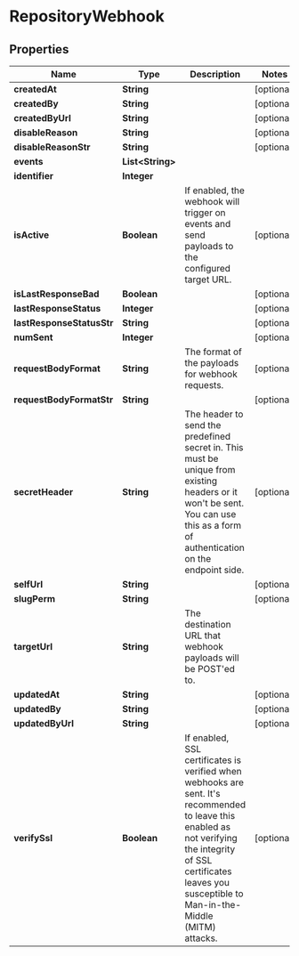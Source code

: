 
# RepositoryWebhook

## Properties
Name | Type | Description | Notes
------------ | ------------- | ------------- | -------------
**createdAt** | **String** |  |  [optional]
**createdBy** | **String** |  |  [optional]
**createdByUrl** | **String** |  |  [optional]
**disableReason** | **String** |  |  [optional]
**disableReasonStr** | **String** |  |  [optional]
**events** | **List&lt;String&gt;** |  | 
**identifier** | **Integer** |  | 
**isActive** | **Boolean** | If enabled, the webhook will trigger on events and send payloads to the configured target URL. |  [optional]
**isLastResponseBad** | **Boolean** |  |  [optional]
**lastResponseStatus** | **Integer** |  |  [optional]
**lastResponseStatusStr** | **String** |  |  [optional]
**numSent** | **Integer** |  |  [optional]
**requestBodyFormat** | **String** | The format of the payloads for webhook requests. |  [optional]
**requestBodyFormatStr** | **String** |  |  [optional]
**secretHeader** | **String** | The header to send the predefined secret in. This must be unique from existing headers or it won&#39;t be sent. You can use this as a form of authentication on the endpoint side. |  [optional]
**selfUrl** | **String** |  |  [optional]
**slugPerm** | **String** |  |  [optional]
**targetUrl** | **String** | The destination URL that webhook payloads will be POST&#39;ed to. | 
**updatedAt** | **String** |  |  [optional]
**updatedBy** | **String** |  |  [optional]
**updatedByUrl** | **String** |  |  [optional]
**verifySsl** | **Boolean** | If enabled, SSL certificates is verified when webhooks are sent. It&#39;s recommended to leave this enabled as not verifying the integrity of SSL certificates leaves you susceptible to Man-in-the-Middle (MITM) attacks. |  [optional]



